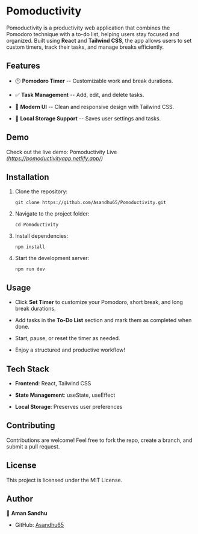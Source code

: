 Pomoductivity
=============

Pomoductivity is a productivity web application that combines the Pomodoro technique with a to-do list, helping users stay focused and organized. Built using **React** and **Tailwind CSS**, the app allows users to set custom timers, track their tasks, and manage breaks efficiently.

Features
--------

-   🕒 **Pomodoro Timer** -- Customizable work and break durations.

-   ✅ **Task Management** -- Add, edit, and delete tasks.

-   🎨 **Modern UI** -- Clean and responsive design with Tailwind CSS.

-   💾 **Local Storage Support** -- Saves user settings and tasks.

Demo
----

Check out the live demo: Pomoductivity Live *(https://pomoductivityapp.netlify.app/)*

Installation
------------

1.  Clone the repository:

    ```
    git clone https://github.com/Asandhu65/Pomoductivity.git
    ```

2.  Navigate to the project folder:

    ```
    cd Pomoductivity
    ```

3.  Install dependencies:

    ```
    npm install
    ```

4.  Start the development server:

    ```
    npm run dev
    ```

Usage
-----

-   Click **Set Timer** to customize your Pomodoro, short break, and long break durations.

-   Add tasks in the **To-Do List** section and mark them as completed when done.

-   Start, pause, or reset the timer as needed.

-   Enjoy a structured and productive workflow!

Tech Stack
----------

-   **Frontend**: React, Tailwind CSS

-   **State Management**: useState, useEffect

-   **Local Storage**: Preserves user preferences

Contributing
------------

Contributions are welcome! Feel free to fork the repo, create a branch, and submit a pull request.

License
-------

This project is licensed under the MIT License.

Author
------

👤 **Aman Sandhu**

-   GitHub: [Asandhu65](https://github.com/Asandhu65)
   
